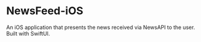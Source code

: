 # NewsFeed-iOS
An iOS application that presents the news received via NewsAPI to the user. Built with SwiftUI.
